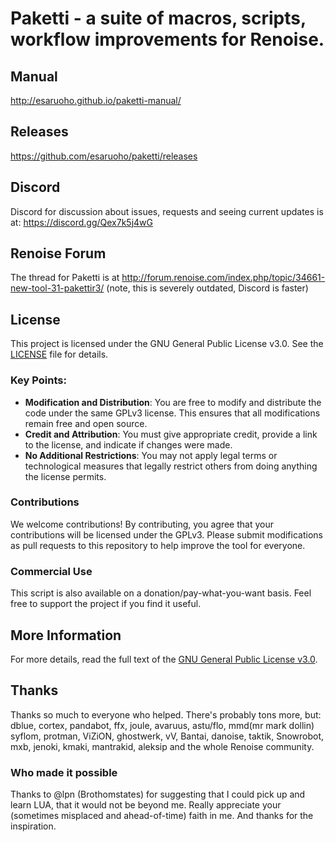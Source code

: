 # Paketti - a suite of macros, scripts, workflow improvements for Renoise.

## Manual
http://esaruoho.github.io/paketti-manual/

## Releases

https://github.com/esaruoho/paketti/releases

## Discord

Discord for discussion about issues, requests and seeing current updates is at: https://discord.gg/Qex7k5j4wG

## Renoise Forum
The thread for Paketti is at http://forum.renoise.com/index.php/topic/34661-new-tool-31-pakettir3/ (note, this is severely outdated, Discord is faster)

## License

This project is licensed under the GNU General Public License v3.0. See the [LICENSE](LICENSE) file for details.

### Key Points:

- **Modification and Distribution**: You are free to modify and distribute the code under the same GPLv3 license. This ensures that all modifications remain free and open source.
- **Credit and Attribution**: You must give appropriate credit, provide a link to the license, and indicate if changes were made.
- **No Additional Restrictions**: You may not apply legal terms or technological measures that legally restrict others from doing anything the license permits.

### Contributions

We welcome contributions! By contributing, you agree that your contributions will be licensed under the GPLv3. Please submit modifications as pull requests to this repository to help improve the tool for everyone.

### Commercial Use

This script is also available on a donation/pay-what-you-want basis. Feel free to support the project if you find it useful.

## More Information

For more details, read the full text of the [GNU General Public License v3.0](https://www.gnu.org/licenses/gpl-3.0.en.html).

## Thanks

Thanks so much to everyone who helped. There's probably tons more, but: dblue, cortex, pandabot, ffx, joule, avaruus, astu/flo, mmd(mr mark dollin) syflom, protman, ViZiON, ghostwerk, vV, Bantai, danoise, taktik, Snowrobot, mxb, jenoki, kmaki, mantrakid, aleksip and the whole Renoise community.

### Who made it possible

Thanks to @lpn (Brothomstates) for suggesting that I could pick up and learn LUA, that it would not be beyond me. Really appreciate
your (sometimes misplaced and ahead-of-time) faith in me. And thanks for the inspiration.
